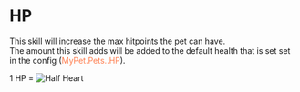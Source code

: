 # HP

This skill will increase the max hitpoints the pet can have.<br>
The amount this skill adds will be added to the default health that is set set in the config (<font color="coral">MyPet.Pets.<PetType>.HP</font>).


1 HP = ![Half Heart](/wiki/images/half_heart.png)
